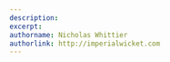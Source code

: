 ```yaml
---
description: 
excerpt: 
authorname: Nicholas Whittier
authorlink: http://imperialwicket.com
---
```

